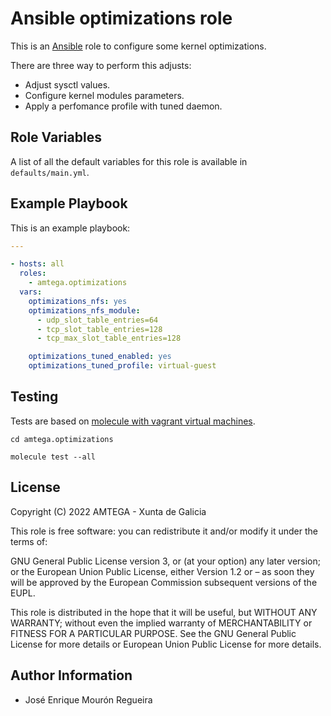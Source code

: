 # Ansible optimizations role

This is an [Ansible](http://www.ansible.com) role to configure some kernel optimizations.

There are three way to perform this adjusts:

- Adjust sysctl values.
- Configure kernel modules parameters.
- Apply a perfomance profile with tuned daemon.

## Role Variables

A list of all the default variables for this role is available in `defaults/main.yml`.

## Example Playbook

This is an example playbook:

```yaml
---

- hosts: all
  roles:
    - amtega.optimizations
  vars:
    optimizations_nfs: yes
    optimizations_nfs_module:
      - udp_slot_table_entries=64
      - tcp_slot_table_entries=128
      - tcp_max_slot_table_entries=128

    optimizations_tuned_enabled: yes
    optimizations_tuned_profile: virtual-guest
```

## Testing

Tests are based on [molecule with vagrant virtual machines](https://molecule.readthedocs.io/en/latest/installation.html).

```shell
cd amtega.optimizations

molecule test --all
```

## License

Copyright (C) 2022 AMTEGA - Xunta de Galicia

This role is free software: you can redistribute it and/or modify it under the terms of:

GNU General Public License version 3, or (at your option) any later version; or the European Union Public License, either Version 1.2 or – as soon they will be approved by the European Commission ­subsequent versions of the EUPL.

This role is distributed in the hope that it will be useful, but WITHOUT ANY WARRANTY; without even the implied warranty of MERCHANTABILITY or FITNESS FOR A PARTICULAR PURPOSE.  See the GNU General Public License for more details or European Union Public License for more details.

## Author Information

- José Enrique Mourón Regueira
